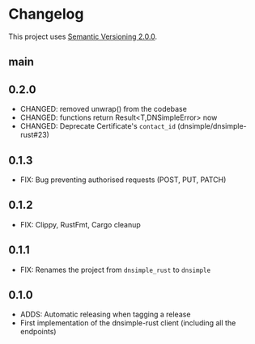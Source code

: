 # Changelog

This project uses [Semantic Versioning 2.0.0](http://semver.org/).

## main

## 0.2.0

- CHANGED: removed unwrap() from the codebase
- CHANGED: functions return Result<T,DNSimpleError> now
- CHANGED: Deprecate Certificate's `contact_id` (dnsimple/dnsimple-rust#23)

## 0.1.3

- FIX: Bug preventing authorised requests (POST, PUT, PATCH)

## 0.1.2

- FIX: Clippy, RustFmt, Cargo cleanup

## 0.1.1

- FIX: Renames the project from `dnsimple_rust` to `dnsimple`
 
## 0.1.0

- ADDS: Automatic releasing when tagging a release
- First implementation of the dnsimple-rust client (including all the endpoints)

